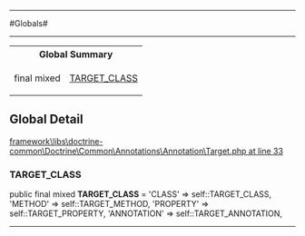 - - -

#Globals#

- - -

<table id="summary_global" class="title">
<tr><th colspan="2" class="title">Global Summary</th></tr>
<tr>
<td>final  mixed</td>
<td class="description"><p class="name"><a href="#TARGET_CLASS">TARGET_CLASS</a></p></td>
</tr>
</table>

<h2 id="detail_global">Global Detail</h2>

<a href="https://github.com/JeyDotC/Hirudo/blob/master/framework/libs/doctrine-common/Doctrine/Common/Annotations/Annotation/Target.php#L33" target='_blank'>framework\libs\doctrine-common\Doctrine\Common\Annotations\Annotation\Target.php at line 33</a>

<h3 id="TARGET_CLASS">TARGET_CLASS</h3>


public final  mixed **TARGET_CLASS** = 'CLASS'       =&gt; self::TARGET_CLASS,
        'METHOD'      =&gt; self::TARGET_METHOD,
        'PROPERTY'    =&gt; self::TARGET_PROPERTY,
        'ANNOTATION'  =&gt; self::TARGET_ANNOTATION,

<div class="details">
</div>

- - -

